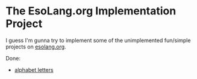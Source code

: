 # The EsoLang.org Implementation Project

I guess I'm gunna try to implement some of the unimplemented fun/simple projects on [esolang.org](https://esolangs.org/wiki/Category:Unimplemented).

Done:
 - [alphabet letters](https://esolangs.org/wiki/Alphabet_letters)